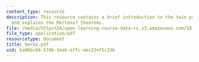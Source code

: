 ```yaml
---
content_type: resource
description: This resource contains a brief introduction to the twin prime conjecture,
  and explains the Mertens? theorems.
file: /media/https%3A/open-learning-course-data-rc.s3.amazonaws.com/18-104-seminar-in-analysis-applications-to-number-theory-fall-2006/ba06bc66574b1ea6affcaec23ef5c33b_berke.pdf
file_type: application/pdf
resourcetype: Document
title: berke.pdf
uid: ba06bc66-574b-1ea6-affc-aec23ef5c33b
---
```

